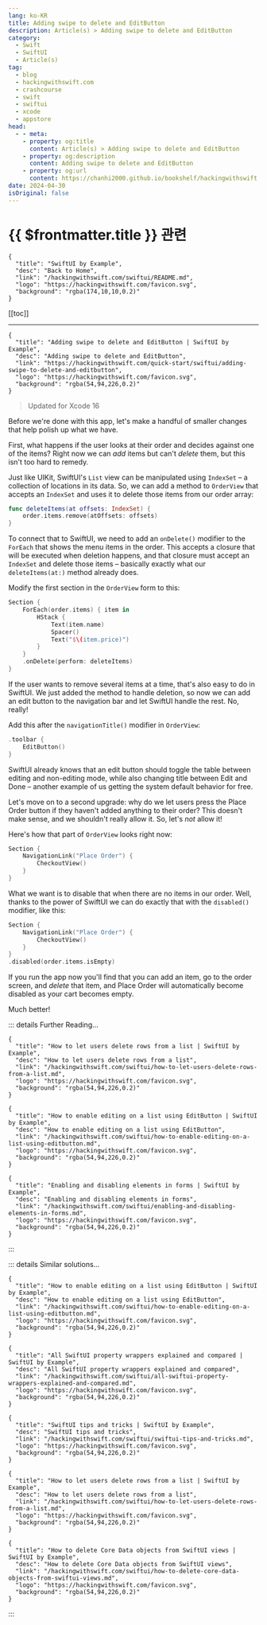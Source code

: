 ```yaml
---
lang: ko-KR
title: Adding swipe to delete and EditButton
description: Article(s) > Adding swipe to delete and EditButton
category:
  - Swift
  - SwiftUI
  - Article(s)
tag: 
  - blog
  - hackingwithswift.com
  - crashcourse
  - swift
  - swiftui
  - xcode
  - appstore
head:
  - - meta:
    - property: og:title
      content: Article(s) > Adding swipe to delete and EditButton
    - property: og:description
      content: Adding swipe to delete and EditButton
    - property: og:url
      content: https://chanhi2000.github.io/bookshelf/hackingwithswift.com/swiftui/adding-swipe-to-delete-and-editbutton.html
date: 2024-04-30
isOriginal: false
---
```


# {{ $frontmatter.title }} 관련

```component VPCard
{
  "title": "SwiftUI by Example",
  "desc": "Back to Home",
  "link": "/hackingwithswift.com/swiftui/README.md",
  "logo": "https://hackingwithswift.com/favicon.svg",
  "background": "rgba(174,10,10,0.2)"
}
```

[[toc]]

---

```component VPCard
{
  "title": "Adding swipe to delete and EditButton | SwiftUI by Example",
  "desc": "Adding swipe to delete and EditButton",
  "link": "https://hackingwithswift.com/quick-start/swiftui/adding-swipe-to-delete-and-editbutton",
  "logo": "https://hackingwithswift.com/favicon.svg",
  "background": "rgba(54,94,226,0.2)"
}
```

> Updated for Xcode 16

Before we're done with this app, let's make a handful of smaller changes that help polish up what we have.

First, what happens if the user looks at their order and decides against one of the items? Right now we can _add_ items but can't _delete_ them, but this isn't too hard to remedy.

Just like UIKit, SwiftUI's `List` view can be manipulated using `IndexSet` – a collection of locations in its data. So, we can add a method to `OrderView` that accepts an `IndexSet` and uses it to delete those items from our order array:

```swift
func deleteItems(at offsets: IndexSet) {
    order.items.remove(atOffsets: offsets)
}
```

To connect that to SwiftUI, we need to add an `onDelete()` modifier to the `ForEach` that shows the menu items in the order. This accepts a closure that will be executed when deletion happens, and that closure must accept an `IndexSet` and delete those items – basically exactly what our `deleteItems(at:)` method already does.

Modify the first section in the `OrderView` form to this:

```swift
Section {
    ForEach(order.items) { item in
        HStack {
            Text(item.name)
            Spacer()
            Text("$\(item.price)")
        }
    }
    .onDelete(perform: deleteItems)
}
```

If the user wants to remove several items at a time, that's also easy to do in SwiftUI. We just added the method to handle deletion, so now we can add an edit button to the navigation bar and let SwiftUI handle the rest. No, really!

Add this after the `navigationTitle()` modifier in `OrderView`:

```swift
.toolbar {
    EditButton()
}
```

SwiftUI already knows that an edit button should toggle the table between editing and non-editing mode, while also changing title between Edit and Done – another example of us getting the system default behavior for free.

Let's move on to a second upgrade: why do we let users press the Place Order button if they haven't added anything to their order? This doesn't make sense, and we shouldn't really allow it. So, let's _not_ allow it!

Here's how that part of `OrderView` looks right now:

```swift
Section {
    NavigationLink("Place Order") {
        CheckoutView()
    }
}
```

What we want is to disable that when there are no items in our order. Well, thanks to the power of SwiftUI we can do exactly that with the `disabled()` modifier, like this:

```swift
Section {
    NavigationLink("Place Order") {
        CheckoutView()
    }
}
.disabled(order.items.isEmpty)
```

If you run the app now you'll find that you can add an item, go to the order screen, and _delete_ that item, and Place Order will automatically become disabled as your cart becomes empty.

Much better!

::: details Further Reading…

```component VPCard
{
  "title": "How to let users delete rows from a list | SwiftUI by Example",
  "desc": "How to let users delete rows from a list",
  "link": "/hackingwithswift.com/swiftui/how-to-let-users-delete-rows-from-a-list.md",
  "logo": "https://hackingwithswift.com/favicon.svg",
  "background": "rgba(54,94,226,0.2)"
}
```

```component VPCard
{
  "title": "How to enable editing on a list using EditButton | SwiftUI by Example",
  "desc": "How to enable editing on a list using EditButton",
  "link": "/hackingwithswift.com/swiftui/how-to-enable-editing-on-a-list-using-editbutton.md",
  "logo": "https://hackingwithswift.com/favicon.svg",
  "background": "rgba(54,94,226,0.2)"
}
```

```component VPCard
{
  "title": "Enabling and disabling elements in forms | SwiftUI by Example",
  "desc": "Enabling and disabling elements in forms",
  "link": "/hackingwithswift.com/swiftui/enabling-and-disabling-elements-in-forms.md",
  "logo": "https://hackingwithswift.com/favicon.svg",
  "background": "rgba(54,94,226,0.2)"
}
```

:::

::: details Similar solutions…

```component VPCard
{
  "title": "How to enable editing on a list using EditButton | SwiftUI by Example",
  "desc": "How to enable editing on a list using EditButton",
  "link": "/hackingwithswift.com/swiftui/how-to-enable-editing-on-a-list-using-editbutton.md",
  "logo": "https://hackingwithswift.com/favicon.svg",
  "background": "rgba(54,94,226,0.2)"
}
```

```component VPCard
{
  "title": "All SwiftUI property wrappers explained and compared | SwiftUI by Example",
  "desc": "All SwiftUI property wrappers explained and compared",
  "link": "/hackingwithswift.com/swiftui/all-swiftui-property-wrappers-explained-and-compared.md",
  "logo": "https://hackingwithswift.com/favicon.svg",
  "background": "rgba(54,94,226,0.2)"
}
```

```component VPCard
{
  "title": "SwiftUI tips and tricks | SwiftUI by Example",
  "desc": "SwiftUI tips and tricks",
  "link": "/hackingwithswift.com/swiftui/swiftui-tips-and-tricks.md",
  "logo": "https://hackingwithswift.com/favicon.svg",
  "background": "rgba(54,94,226,0.2)"
}
```

```component VPCard
{
  "title": "How to let users delete rows from a list | SwiftUI by Example",
  "desc": "How to let users delete rows from a list",
  "link": "/hackingwithswift.com/swiftui/how-to-let-users-delete-rows-from-a-list.md",
  "logo": "https://hackingwithswift.com/favicon.svg",
  "background": "rgba(54,94,226,0.2)"
}
```

```component VPCard
{
  "title": "How to delete Core Data objects from SwiftUI views | SwiftUI by Example",
  "desc": "How to delete Core Data objects from SwiftUI views",
  "link": "/hackingwithswift.com/swiftui/how-to-delete-core-data-objects-from-swiftui-views.md",
  "logo": "https://hackingwithswift.com/favicon.svg",
  "background": "rgba(54,94,226,0.2)"
}
```

:::


